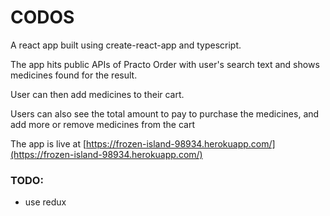 
# CODOS

A react app built using create-react-app and typescript.

The app hits public APIs of Practo Order with user's search text and shows medicines found for the result.

User can then add medicines to their cart.

Users can also see the total amount to pay to purchase the medicines, and add more or remove medicines from the cart

The app is live at [https://frozen-island-98934.herokuapp.com/](https://frozen-island-98934.herokuapp.com/)

### TODO:
- use redux 
